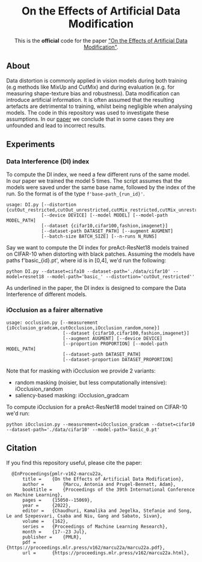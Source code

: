 <div align="center">
  
# On the Effects of Artificial Data Modification

This is the __official__ code for the paper ["On the Effects of Artificial Data Modification"](https://proceedings.mlr.press/v162/marcu22a.html).

</div>

## About

Data distortion is commonly applied in vision models during both training (e.g methods like MixUp and CutMix) and during evaluation (e.g. for measuring shape-texture bias and robustness). 
Data modification can introduce artificial information. It is often assumed that the resulting artefacts are detrimental to training, whilst being negligible when analysing models. The code in this repository was used to investigate these assumptions. In our [paper](https://proceedings.mlr.press/v162/marcu22a.html) we conclude that in some cases they are unfounded and lead to incorrect results.

## Experiments

### Data Interference (DI) index

To compute the DI index, we need a few different runs of the same model. 
In our paper we trained the model 5 times. 
The script assumes that the models were saved under the same base name, followed by the index of the run. 
So the format is of the type ```f'base-path_{run_id}'```.

```
usage: DI.py [--distortion {cutOut_restricted,cutOut_unrestricted,cutMix_restricted,cutMix_unrestricted,shuffle}]
             [--device DEVICE] [--model MODEL] [--model-path MODEL_PATH]
             [--dataset {cifar10,cifar100,fashion,imagenet}]
             [--dataset-path DATASET_PATH] [--augment AUGMENT]
             [--batch-size BATCH_SIZE] [--n-runs N_RUNS]
```

Say we want to compute the DI index for preAct-ResNet18 models trained on CIFAR-10 when distorting with black patches.
Assuming the models have paths f'basic_{id}.pt', where id is in [0,4], we'd run the following:

```python DI.py --dataset=cifa10 --dataset-path='./data/cifar10' --model=resnet18 --model-path='basic_' --distortion='cutOut_restricted''```

As underlined in the paper, the DI index is designed to compare the Data Interference of different models. 

### iOcclusion as a fairer alternative

```
usage: occlusion.py [--measurement {iOcclusion_gradcam,cutOcclusion,iOcclusion_random,none}]
                     [--dataset {cifar10,cifar100,fashion,imagenet}]
                     [--augment AUGMENT] [--device DEVICE]
                     [--proportion PROPORTION] [--model-path MODEL_PATH]
                     [--dataset-path DATASET_PATH]
                     [--dataset-proportion DATASET_PROPORTION]
```

Note that for masking with iOcclusion we provide 2 variants: 
* random masking (noisier, but less computationally intensive): iOcclusion_random
* saliency-based masking: iOcclusion_gradcam

To compute iOcclusion for a preAct-ResNet18 model trained on CIFAR-10 we'd run:

```python iOcclusion.py --measurement=iOcclusion_gradcam --datset=cifar10 --dataset-path='./data/cifar10' --model-path='basic_0.pt'```

## Citation

If you find this repository useful, please cite the paper:

      @InProceedings{pmlr-v162-marcu22a,
  		  title = 	 {On the Effects of Artificial Data Modification},
		  author =       {Marcu, Antonia and Prugel-Bennett, Adam},
		  booktitle = 	 {Proceedings of the 39th International Conference on Machine Learning},
		  pages = 	 {15050--15069},
		  year = 	 {2022},
		  editor = 	 {Chaudhuri, Kamalika and Jegelka, Stefanie and Song, Le and Szepesvari, Csaba and Niu, Gang and Sabato, Sivan},
		  volume = 	 {162},
		  series = 	 {Proceedings of Machine Learning Research},
		  month = 	 {17--23 Jul},
		  publisher =    {PMLR},
  		  pdf = 	 {https://proceedings.mlr.press/v162/marcu22a/marcu22a.pdf},
  		  url = 	 {https://proceedings.mlr.press/v162/marcu22a.html},

